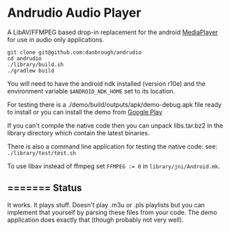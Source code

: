 
Andrudio Audio Player
=================
A LibAV/FFMPEG based drop-in replacement for the android [MediaPlayer](http://developer.android.com/reference/android/media/MediaPlayer.html)
for use in audio only applications.
    
    git clone git@github.com:danbrough/andrudio
    cd andrudio
    ./library/build.sh
    ./gradlew build

You will need to have the android ndk installed (version r10e) and the environment variable `$ANDROID_NDK_HOME` set to its location.

For testing there is a ./demo/build/outputs/apk/demo-debug.apk file ready to install or you can install the demo
from [Google Play](https://play.google.com/store/apps/details?id=danbroid.andrudio.demo)

If you can't compile the native code then you can unpack libs.tar.bz2 in the library directory which contain
the latest binaries.

There is also a command line application for testing the native code:
	see:  `./library/test/test.sh`

To use libav instead of ffmpeg set `FFMPEG := 0` in `library/jni/Android.mk`.

=======
Status
------

It works. It plays stuff.
Doesn't play .m3u or .pls playlists but you can implement that yourself by
parsing these files from your code.
The demo application does exactly that (though probably not very well).







    
    
